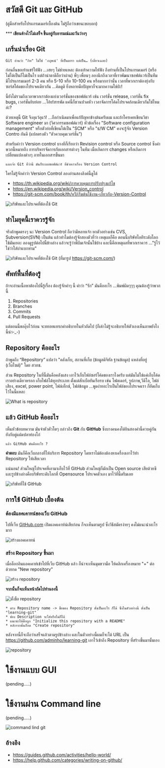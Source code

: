 # สวัสดี Git และ GitHub  
(คู่มือสำหรับโปรแกรมเมอร์เบื้องต้น ไม่รู้ถือว่าเชยนะขอบอก)

***  __เขียนค้างไว้ไม่เสร็จ ขึ้นอยู่กับอารมณ์และวันว่างๆ__

## เกริ่นนำเรื่อง Git

```
Git อ่านว่า "กิท" ไม่ใช่ 'กฤษณ์' ที่เป็นดารา แต่เป็น… (เดี่ยวเฉลย)
```

ก่อนอื่นขอเท้าแชร์ให้ฟัง …เฮยๆ ไม่ช่ายแหละ ต้องเท้าความให้ฟัง ถึงท่านที่เป็นโปรแกรมเมอร์ (หรือไม่ได้เป็นก็ไม่เป็นไร แต่ถ้าน่าตาดีถือว่าผ่าน) พี่ๆ เพื่อนๆ ลองนึกถึงเวลาที่เราพัฒนาซอฟต์แวร์เป็นทีม มีโปรแกรมเมอร์ 2-3 คน หรือ 5-10 หรือ 10-100 คน หรือมากกว่านั้น เวลาที่พวกเราต้องยุ่งกับซอร์สโค้ดของโปรเจคเดียวกัน …คิดดูดิ ยิ่งหลายมือปัญหาก็จะมากความใช่ป่ะ! 

นี้ยังไม่รวมถึงเวลาพวกเราต้องแบ่งเวอร์ชั่นของซอฟต์แวร์ เช่น เวอร์ชั่น release, เวอร์ชั่น fix bugs, เวอร์ชั่นยิบย่อย …โอ้ย!สารพัด แค่นี้ก็ชวนปวดหัว เวลาจัดการโค้ดโปรเจคก้อนเดียวกันใช่ไหมล่ะ?

ด้วยเหตุนี้ Git จึงอุแว้อุแว้! …ถือกำเนิดมาเพื่อแก้ปัญหาข้างต้นครับผม และถ้าใครเคยเขียนวิชา Software engineer มา (วิศวกรรมซอฟต์แวร์) หัวข้อเรื่อง "Software configuration management" หรือตัวย่อที่เขียนได้เป็น "SCM" หรือ "s/W CM"  คงจะรู้จัก Version Contro กันดี (แปลตรงตัว “ตัวควบคุมเวอร์ชั่น”)

สำหรับคำว่า Version control บางทีก็เรียกว่า Revision control หรือ Source control ซึ่งคำพวกนี้หมายถึง การบริหารจัดการกับเอกสารต่างๆ ในทีม เมื่อเกิดการ changes หรือเกิดการเปลี่ยนแปลงต่างๆ ภายในเอกสารขึ้นมา

```
และเจ้า Git ที่ว่านี้ มันก็ระบบซอฟต์แวร์ ที่ช่วยเราเรื่อง Version Control
```

ใครไม่รู้จักคำว่า Version Control ลองอ่านสองลิงค์นี้ดูได้

* https://th.wikipedia.org/wiki/การควบคุมการปรับปรุงแก้ไข
* https://en.wikipedia.org/wiki/Version_control
* https://git-scm.com/book/th/v1/เริ่มต้นใช้งาน-เกี่ยวกับ-Version-Control



![บริษัทและโปรเจคที่ต้องใช้ Git](images/Version_Control.PNG)

## ทำไมยุคนี้เราควรรู้จัก

จริงถ้าพูดตรงๆ นะ Version Control ถือว่ามีหลายเจ้า ยกตัวอย่างเช่น CVS, Subversion(SVN) เป็นต้น แล้วทำไมต้องรู้จักสองตัวที่ว่า เหตุผลก็คือ ตอนนี้บริษัทไอทีระดับโลกใช้มันเยอะ ลองดูรูปต่อไปนี้ข้างล่าง แล้วจะรู้ว่าพี่บึมเจ้านั้นใช้บ้าง และนี้คือเหตุผลที่พวกเราควร …"รู้ไว้ใช่ว่าใส่บ่าแบกห่าม"

![บริษัทและโปรเจคที่ต้องใช้ Git](images/companies_Projects_Using_Git.PNG)
(ที่มารูป https://git-scm.com/)

## ศัพท์พื้นที่ต้องรู้

ถ้าจะอ่านเนื้อหาต้องไปนี้รู้เรื่อง ต้องรู้จักคำๆ นี้ คำว่า “รัก” มันคืออะไร …พิมพ์ผิดๆๆๆ คุณต้องรู้ว่าพวกนี้

1.	Repositories
2.	Branches 
3.	Commits 
4.	Pull Requests

แต่ตอนนี้ขออุ๊บไว้ก่อน จะทยอยแทรกคำอธิบายในหัวถัดไป (ก็เค้าไม่รู้จะอธิบายให้ตัวเองเห็นภาพยังไงนี้น่า-_-)

## Repository คืออะไร

ถ้าพูดถึง “Repository” แปลว่า "คลังเก็บ, สถานที่เก็บ (ข้อมูลดิจิทัล ฐานข้อมูล) แหล่งที่อยู่ (เว็บไซต์)" โดย สวทช.

ส่วน Repository ในที่นี้มันคือคลังแสง เอาไว้เก็บไฟล์ซอร์โค้ดของเราไงครับ แต่มันไม่ใช่แค่เก็บโค้ดเราอย่างเดียวหรอก เก็บไฟล์ได้ทุกประเภท ตั้งแต่สักเบือยันเรือรบ เช่น โฟลเดอร์, รูปภาพ,วีดีโอ, ไฟล์เสียง, excel, power point, ไฟล์เท็กซ์, ไฟล์ข้อมูล  …พูดง่ายอะไรเป็นไฟล์ของโปรเจคเรา ก็ยัดเก็บไว้ในนี้แหละ

![What is repository ](images/what_repository.png)

## แล้ว GitHub คืออะไร

เห็นหัวข้อบทความ มันจ่าหัวตัวโตๆ กล่าวถึง __Git__ กับ __GitHub__ ซึ่งบางคนคงได้ยินสองคำนี้ควบคู่กัน ยังกับคู่แฝดปลาท่องโก๋ 

```
แล้ว GitHub มันคืออะไร ?
```

**คำตอบ** มันก็คือเว็บกลางที่ให้บริการ Repository โดยเราไม่ต้องต้องหาเครื่องเอาไว้ทำ Repository ให้เสียเวลา 

แน่นอน! ส่วนใหญ่โปรเจคที่เอามาเก็บไว้ที่ GitHub ส่วนใหญ่ก็มักเป็น Open source  เสียด้วยซิ และรูปข้างล่างคือบริษัทระดับโลกที่ Opensource โปรเจคตัวเอง มาไว้ที่นี้ตรึมเลย

![บริษัทที่ใช้ GitHub](https://cdn1.tnwcdn.com/wp-content/blogs.dir/1/files/2016/09/Microsoft-tops-GitHubs-list-of-orgs-with-open-source-contributors.jpg)

## การใช้ GitHub เบื้องต้น

### ต้องมีแอคเคาทน์ของเว็บ GitHub

ไปที่เว็บ [GitHub.com]( https://github.com/) เปิดแอคเคาท์น์เสียก่อน ก็จะเห็นตามรูป ซึ่งวิธีสมัครง่ายๆ คงไม่แนะนำอะไรมาก

![สร้างแอคเคาทน์](images/create_account_edit.png)

### สร้าง Repository ขึ้นมา

เมื่อล็อกอินแอคเคาท์เข้าไปที่เว็บ GitHub แล้ว ก็น่าจะเห็นมุมขวามือ ให้คลิกเครื่องหมาย "+" ต่อด้วยกด "New repository"

![สร้าง repository](images/new_repository_edit.png)

__จากนั้นก็จะเห็นหน้าถัดไปทำนองนี้__

![ตั้งชื่อ repository](images/repository_name_edit.png)

```
* ตรง Repository name -> ชื่อของ Repository ตั้งเป็นอะไร ก็ได้ ซึ่งในตัวอย่างนี้ ตั้งเป็น "learning-git"
* ช่อง Description จะใส่หรือไม่ก็ได้
* แนะนำให้ติ๊กถูก "Initialize this repository with a README"
* หลังจากนั้นก็กด "Create repository"
```

หลังจากนี้ก็จะถือว่าเสร็จแล้วตามรูปข้างล่าง และในตัวอย่างนี้ผมก็จะได้ URL เป็น https://github.com/adminho/learning-git 
เอาไว้เข้าถึง Repository ที่สร้างขึ้นมานั้นเอง

![repository](images/your_repository_edit.png)

# ใช้งานแบบ GUI

(pending.....)

# ใช้งานผ่าน Command line

(pending.....)

![command lind git](https://coggle-downloads.s3.amazonaws.com/49e5776e17045b4615af8ab87e75f5ae305779093dd574ee2044e6035316dc75/How_to_be_a_good_frontend_programmer.png)

## อ้างอิง
* https://guides.github.com/activities/hello-world/
* https://help.github.com/categories/writing-on-github/



